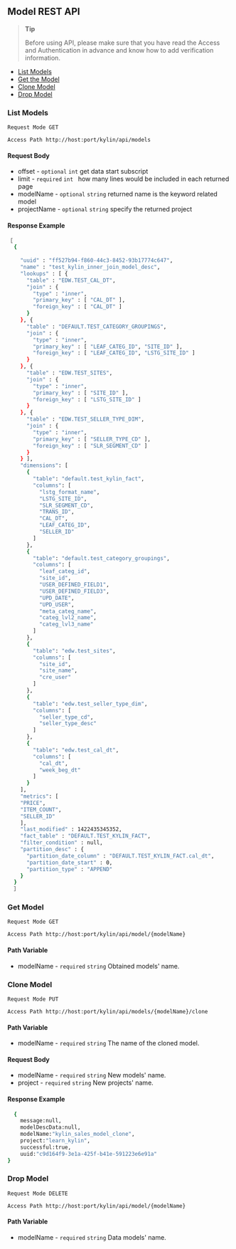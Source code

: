 ## Model REST API

> **Tip**
>
> Before using API, please make sure that you have read the Access and Authentication in advance and know how to add verification information. 
>


* [List Models](#list-models)
* [Get the Model](#get-model)
* [Clone Model](#clone-model)
* [Drop Model](#drop-model)

### List Models
`Request Mode GET`

`Access Path http://host:port/kylin/api/models`

#### Request Body
* offset - `optional` `int` get data start subscript
* limit - `required` `int ` how many lines would be included in each returned page
* modelName - `optional` `string` returned name is the keyword related model
* projectName - `optional` `string` specify the returned project

#### Response Example
```sh
［
  {
   
    "uuid" : "ff527b94-f860-44c3-8452-93b17774c647",
    "name" : "test_kylin_inner_join_model_desc",
    "lookups" : [ {
      "table" : "EDW.TEST_CAL_DT",
      "join" : {
        "type" : "inner",
        "primary_key" : [ "CAL_DT" ],
        "foreign_key" : [ "CAL_DT" ]
      }
    }, {
      "table" : "DEFAULT.TEST_CATEGORY_GROUPINGS",
      "join" : {
        "type" : "inner",
        "primary_key" : [ "LEAF_CATEG_ID", "SITE_ID" ],
        "foreign_key" : [ "LEAF_CATEG_ID", "LSTG_SITE_ID" ]
      }
    }, {
      "table" : "EDW.TEST_SITES",
      "join" : {
        "type" : "inner",
        "primary_key" : [ "SITE_ID" ],
        "foreign_key" : [ "LSTG_SITE_ID" ]
      }
    }, {
      "table" : "EDW.TEST_SELLER_TYPE_DIM",
      "join" : {
        "type" : "inner",
        "primary_key" : [ "SELLER_TYPE_CD" ],
        "foreign_key" : [ "SLR_SEGMENT_CD" ]
      }
    } ],
    "dimensions": [
      {
        "table": "default.test_kylin_fact",
        "columns": [
          "lstg_format_name",
          "LSTG_SITE_ID",
          "SLR_SEGMENT_CD",
          "TRANS_ID",
          "CAL_DT",
          "LEAF_CATEG_ID",
          "SELLER_ID"
        ]
      },
      {
        "table": "default.test_category_groupings",
        "columns": [
          "leaf_categ_id",
          "site_id",
          "USER_DEFINED_FIELD1",
          "USER_DEFINED_FIELD3",
          "UPD_DATE",
          "UPD_USER",
          "meta_categ_name",
          "categ_lvl2_name",
          "categ_lvl3_name"
        ]
      },
      {
        "table": "edw.test_sites",
        "columns": [
          "site_id",
          "site_name",
          "cre_user"
        ]
      },
      {
        "table": "edw.test_seller_type_dim",
        "columns": [
          "seller_type_cd",
          "seller_type_desc"
        ]
      },
      {
        "table": "edw.test_cal_dt",
        "columns": [
          "cal_dt",
          "week_beg_dt"
        ]
      }
    ],
    "metrics": [
    "PRICE",
    "ITEM_COUNT",
    "SELLER_ID"
    ],
    "last_modified" : 1422435345352,
    "fact_table" : "DEFAULT.TEST_KYLIN_FACT",
    "filter_condition" : null,
    "partition_desc" : {
      "partition_date_column" : "DEFAULT.TEST_KYLIN_FACT.cal_dt",
      "partition_date_start" : 0,
      "partition_type" : "APPEND"
    }
  }
  ］
```

### Get Model
`Request Mode GET`

`Access Path http://host:port/kylin/api/model/{modelName}`

#### Path Variable
* modelName - `required` `string` Obtained models' name.

### Clone Model
`Request Mode PUT`

`Access Path http://host:port/kylin/api/models/{modelName}/clone`

#### Path Variable
* modelName - `required` `string` The name of the cloned model.

#### Request Body
* modelName - `required` `string` New models' name.
* project - `required` `string` New projects' name. 


#### Response Example
```sh
  {
    message:null,
    modelDescData:null,
    modelName:"kylin_sales_model_clone",
    project:"learn_kylin",
    successful:true,
    uuid:"c9d164f9-3e1a-425f-b41e-591223e6e91a"
}
```

### Drop Model 
`Request Mode DELETE`

`Access Path http://host:port/kylin/api/model/{modelName}`

#### Path Variable
* modelName - `required` `string` Data models' name.
